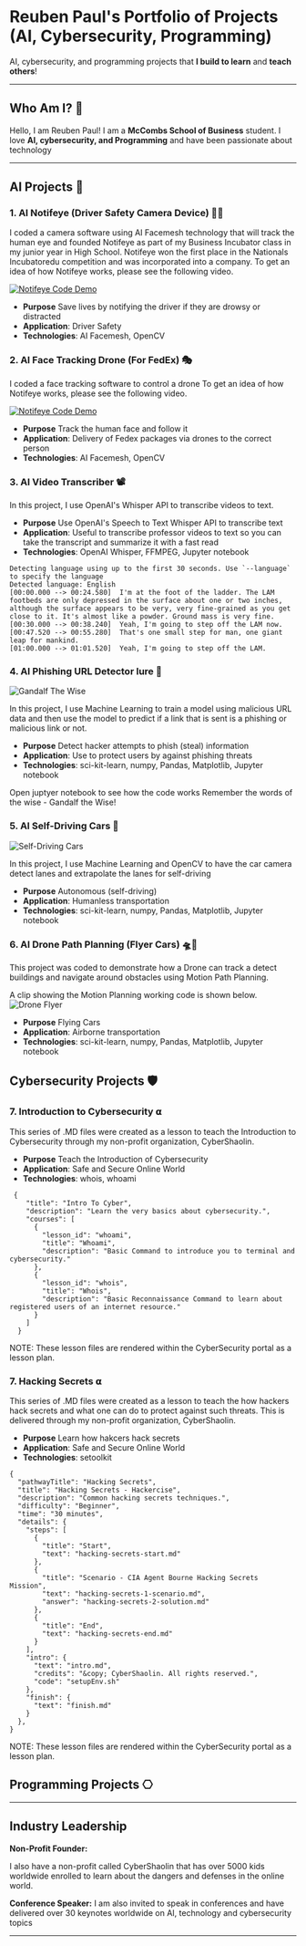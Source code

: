 # Reuben Paul's Portfolio of Projects (AI, Cybersecurity, Programming)

AI, cybersecurity, and programming projects that **I build to learn** and **teach others**!

---
## Who Am I? 🤘

Hello, I am Reuben Paul! I am a **McCombs School of Business** student.
I love **AI, cybersecurity, and Programming** and have been passionate about technology 

---
## AI Projects 🤖

### 1. **AI Notifeye (Driver Safety Camera Device)** 🧿🧿
  I coded a camera software using AI Facemesh technology that will track the human eye and founded Notifeye
  as part of my Business Incubator class in my junior year in High School. Notifeye won the first place in 
  the Nationals Incubatoredu competition and was incorporated into a company. 
  To get an idea of how Notifeye works, please see the following video.
  
  [![**Notifeye Code Demo**](https://img.youtube.com/vi/2hg6Wzpo1hM/0.jpg)](https://www.youtube.com/watch?v=2hg6Wzpo1hM)
  
  - **Purpose** Save lives by notifying the driver if they are drowsy or distracted
  - **Application**: Driver Safety
  - **Technologies**: AI Facemesh, OpenCV

### 2. **AI Face Tracking Drone (For FedEx)** 🎭
  I coded a face tracking software to control a drone 
  To get an idea of how Notifeye works, please see the following video.
  
  [![**Notifeye Code Demo**](https://img.youtube.com/vi/gDkTH1WnpPI/0.jpg)](https://www.youtube.com/watch?v=gDkTH1WnpPI)
  
  - **Purpose** Track the human face and follow it
  - **Application**: Delivery of Fedex packages via drones to the correct person
  - **Technologies**: AI Facemesh, OpenCV

### 3. **AI Video Transcriber** 📽️
  In this project, I use OpenAI's Whisper API to transcribe videos to text.
  - **Purpose** Use OpenAI's Speech to Text Whisper API to transcribe text
  - **Application**: Useful to transcribe professor videos to text so you can take the transcript and summarize it with a fast read
  - **Technologies**: OpenAI Whisper, FFMPEG, Jupyter notebook
  ```
  Detecting language using up to the first 30 seconds. Use `--language` to specify the language
  Detected language: English
  [00:00.000 --> 00:24.580]  I'm at the foot of the ladder. The LAM footbeds are only depressed in the surface about one or two inches, although the surface appears to be very, very fine-grained as you get close to it. It's almost like a powder. Ground mass is very fine.
  [00:30.000 --> 00:38.240]  Yeah, I'm going to step off the LAM now.
  [00:47.520 --> 00:55.280]  That's one small step for man, one giant leap for mankind.
  [01:00.000 --> 01:01.520]  Yeah, I'm going to step off the LAM.
  ```

### 4. **AI Phishing URL Detector** lure 🎣
![Gandalf The Wise](4-ai-phishing-url-detector/gandalf-thou-shalt-not-phish-small.png)

In this project, I use Machine Learning to train a model using malicious URL data and then use the model to predict if a link that is sent is a phishing or malicious link or not. 
  
  - **Purpose** Detect hacker attempts to phish (steal) information
  - **Application**: Use to protect users by against phishing threats
  - **Technologies**: sci-kit-learn, numpy, Pandas, Matplotlib, Jupyter notebook
  
  Open juptyer notebook to see how the code works
  Remember the words of the wise - Gandalf the Wise!

### 5. **AI Self-Driving Cars** 🚗 
![Self-Driving Cars](5-ai-self-driving-cars/car-lanes-finder-steps.png)

  In this project, I use Machine Learning and OpenCV to have the car camera detect lanes and extrapolate the lanes for self-driving
  - **Purpose** Autonomous (self-driving) 
  - **Application**: Humanless transportation
  - **Technologies**: sci-kit-learn, numpy, Pandas, Matplotlib, Jupyter notebook

### 6. **AI Drone Path Planning (Flyer Cars)** 🛸🧭

This project was coded to demonstrate how a Drone can track a detect buildings and navigate around obstacles using Motion Path Planning.

A clip showing the  Motion Planning working code is shown below.
![Drone Flyer](6-ai-drone-path-planning/images/Drone_Flyer_Motion_Planning.gif)

  - **Purpose** Flying Cars
  - **Application**: Airborne transportation
  - **Technologies**: sci-kit-learn, numpy, Pandas, Matplotlib, Jupyter notebook

## Cybersecurity Projects 🛡️

### 7. **Introduction to Cybersecurity** 𝝰

This series of .MD files were created as a lesson to teach the Introduction to Cybersecurity through my non-profit organization, CyberShaolin.

  - **Purpose** Teach the Introduction of Cybersecurity 
  - **Application**: Safe and Secure Online World
  - **Technologies**: whois, whoami

```
 {
    "title": "Intro To Cyber",
    "description": "Learn the very basics about cybersecurity.",
    "courses": [
      {
        "lesson_id": "whoami",
        "title": "Whoami",
        "description": "Basic Command to introduce you to terminal and cybersecurity."
      },
      {
        "lesson_id": "whois",
        "title": "Whois",
        "description": "Basic Reconnaissance Command to learn about registered users of an internet resource."
      }
    ]
  }
```
NOTE: These lesson files are rendered within the CyberSecurity portal as a lesson plan. 

### 7. **Hacking Secrets** 𝝰

This series of .MD files were created as a lesson to teach the how hackers hack secrets and what one can do to protect against such threats. This is delivered through my non-profit organization, CyberShaolin.

  - **Purpose** Learn how hakcers hack secrets
  - **Application**: Safe and Secure Online World
  - **Technologies**: setoolkit

```
{
  "pathwayTitle": "Hacking Secrets",
  "title": "Hacking Secrets - Hackercise",
  "description": "Common hacking secrets techniques.",
  "difficulty": "Beginner",
  "time": "30 minutes",
  "details": {
    "steps": [
      {
        "title": "Start",
        "text": "hacking-secrets-start.md"
      },
      {
        "title": "Scenario - CIA Agent Bourne Hacking Secrets Mission",
        "text": "hacking-secrets-1-scenario.md",
        "answer": "hacking-secrets-2-solution.md"
      },
      {
        "title": "End",
        "text": "hacking-secrets-end.md"
      }
    ],
    "intro": {
      "text": "intro.md",
      "credits": "&copy; CyberShaolin. All rights reserved.",
      "code": "setupEnv.sh"
    },
    "finish": {
      "text": "finish.md"
    }
  },
}
```
NOTE: These lesson files are rendered within the CyberSecurity portal as a lesson plan. 

## Programming Projects ⎔


---

## Industry Leadership
**Non-Profit Founder:** 

I also have a non-profit called CyberShaolin that has over 5000 kids worldwide enrolled to learn about the dangers and defenses in the online world. 

**Conference Speaker:**
I am also invited to speak in conferences and have delivered over 30 keynotes worldwide on AI, technology and cybersecurity topics

---

